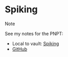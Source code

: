 
# Spiking

> [!Note]
> See my notes for the PNPT:
> - Local to vault: [Spiking](/nested-repos/PNPT-study-guide/PEH/buffer-overflows/spiking.md)
> - [GitHub](https://github.com/TrshPuppy/PNPT-study-guide/blob/e5ebb3c7e9ec91830e70cb24d8bfe43928521108/PEH/buffer-overflows/spiking.md)

